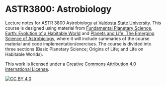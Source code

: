 # ASTR3800: Astrobiology
Lecture notes for ASTR 3800 Astrobiology at [Valdosta State University](https://www.valdosta.edu/phy/).  This course is designed using material from [Fundamental Planetary Science](https://www.google.com/books/edition/Fundamental_Planetary_Science/caltAAAAQBAJ?hl=en), [Earth: Evolution of a Habitable World](https://www.google.com/books/edition/Earth/PNQgAwAAQBAJ?hl=en&gbpv=0) and [Planets and Life: The Emerging Science of Astrobiology](https://www.google.com/books/edition/Planets_and_Life/6oybBQAAQBAJ?hl=en&gbpv=0), where it will include summaries of the course material and code implementation/exercises.  The course is divided into three sections (Basic Planetary Science; Origins of Life; and Life on Habitable Worlds). 


This work is licensed under a
[Creative Commons Attribution 4.0 International License][cc-by].

[![CC BY 4.0][cc-by-image]][cc-by]

[cc-by]: http://creativecommons.org/licenses/by/4.0/
[cc-by-image]: https://i.creativecommons.org/l/by/4.0/88x31.png
[cc-by-shield]: https://img.shields.io/badge/License-CC%20BY%204.0-lightgrey.svg